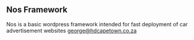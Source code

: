 ## Nos Framework

Nos is a basic wordpress framework intended for fast deployment of car
advertisement websites
george@hdcapetown.co.za
